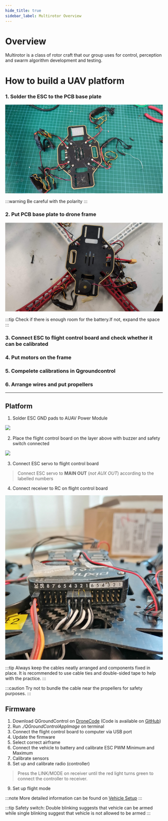 ```yaml
---
hide_title: true
sidebar_label: Multirotor Overview
---
```


# Overview

Multirotor is a class of rotor craft that our group uses for control, perception and swarm algorithm development and testing.

# How to build a UAV platform
### 1. Solder the ESC to the PCB base plate
![](./UAVphoto/s1.jpg)

:::warning
Be careful with the polarity
:::

### 2. Put PCB base plate to drone frame
![](./UAVphoto/s2.jpg)

:::tip
Check if there is enough room for the battery.If not, expand the space 
:::

### 3. Connect ESC to flight control board and check whether it can be calibrated
### 4. Put motors on the frame
### 5. Compelete calibrations in Qgroundcontrol
### 6. Arrange wires and put propellers

---

## Platform

1. Solder ESC GND pads to AUAV Power Module 

![](./UAVphoto/YJ1.jpg)

2. Place the flight control board on the layer above with buzzer and safety switch connected

![](./UAVphoto/YJ2.jpg)

3. Connect ESC servo to flight control board 


>Connect ESC servo to **MAIN OUT** (_not AUX OUT_) according to the labelled numbers 


4. Connect receiver to RC on flight control board

![](./UAVphoto/YJ3.jpg)

:::tip
Always keep the cables neatly arranged and components fixed in place. It is recommended to use cable ties and double-sided tape to help with the practice. 
:::

:::caution
Try not to bundle the cable near the propellers for safety purposes.
:::

## Firmware 

1. Download QGroundControl on [DroneCode](https://docs.qgroundcontrol.com/master/en/getting_started/download_and_install.html) (Code is available on [GitHub](https://github.com/mavlink/qgroundcontrol))
2. Run _./QGroundControlAppImage_ on terminal
3. Connect the flight control board to computer via USB port
4. Update the firmware
5. Select correct airframe
6. Connect the vehicle to battery and calibrate ESC PWM Minimum and Maximum
7. Calibrate sensors
8. Set up and calibrate radio (controller)

>Press the LINK/MODE on receiver until the red light turns green to connect the controller to receiver.

9. Set up flight mode

:::note
More detailed information can be found on [Vehicle Setup](https://docs.qgroundcontrol.com/master/en/SetupView/SetupView.html)
:::

:::tip
Safety switch: Double blinking suggests that vehicle can be armed while single blinking suggest that vehicle is not allowed to be armed
:::

